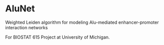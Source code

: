 # AluNet

Weighted Leiden algorithm for modeling Alu-mediated enhancer-promoter interaction networks

For BIOSTAT 615 Project at University of Michigan.
